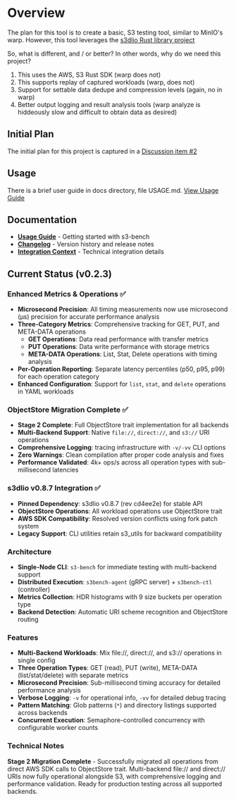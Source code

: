 # Overview
The plan for this tool is to create a basic, S3 testing tool, similar to MinIO's warp.  However, this tool leverages the [s3dlio Rust library project](https://github.com/russfellows/s3dlio)

So, what is different, and / or better?  In other words, why do we need this project?

1. This uses the AWS, S3 Rust SDK (warp does not)
2. This supports replay of captured workloads (warp, does not)
3. Support for settable data dedupe and compression levels (again, no in warp)
4. Better output logging and result analysis tools (warp analyze is hiddeously slow and difficult to obtain data as desired)


## Initial Plan
The initial plan for this project is captured in a [Discussion item #2](https://github.com/russfellows/warp-test/discussions/2)

## Usage
There is a brief user guide in docs directory, file USAGE.md.
[View Usage Guide](docs/USAGE.md)

## Documentation
- **[Usage Guide](docs/USAGE.md)** - Getting started with s3-bench
- **[Changelog](docs/CHANGELOG.md)** - Version history and release notes
- **[Integration Context](docs/INTEGRATION_CONTEXT.md)** - Technical integration details

## Current Status (v0.2.3)

### Enhanced Metrics & Operations ✅
- **Microsecond Precision**: All timing measurements now use microsecond (µs) precision for accurate performance analysis
- **Three-Category Metrics**: Comprehensive tracking for GET, PUT, and META-DATA operations
  - **GET Operations**: Data read performance with transfer metrics
  - **PUT Operations**: Data write performance with storage metrics  
  - **META-DATA Operations**: List, Stat, Delete operations with timing analysis
- **Per-Operation Reporting**: Separate latency percentiles (p50, p95, p99) for each operation category
- **Enhanced Configuration**: Support for `list`, `stat`, and `delete` operations in YAML workloads

### ObjectStore Migration Complete ✅
- **Stage 2 Complete**: Full ObjectStore trait implementation for all backends
- **Multi-Backend Support**: Native `file://`, `direct://`, and `s3://` URI operations
- **Comprehensive Logging**: tracing infrastructure with `-v/-vv` CLI options
- **Zero Warnings**: Clean compilation after proper code analysis and fixes
- **Performance Validated**: 4k+ ops/s across all operation types with sub-millisecond latencies

### s3dlio v0.8.7 Integration ✅
- **Pinned Dependency**: s3dlio v0.8.7 (rev cd4ee2e) for stable API
- **ObjectStore Operations**: All workload operations use ObjectStore trait
- **AWS SDK Compatibility**: Resolved version conflicts using fork patch system
- **Legacy Support**: CLI utilities retain s3_utils for backward compatibility

### Architecture
- **Single-Node CLI**: `s3-bench` for immediate testing with multi-backend support
- **Distributed Execution**: `s3bench-agent` (gRPC server) + `s3bench-ctl` (controller)
- **Metrics Collection**: HDR histograms with 9 size buckets per operation type
- **Backend Detection**: Automatic URI scheme recognition and ObjectStore routing

### Features
- **Multi-Backend Workloads**: Mix file://, direct://, and s3:// operations in single config
- **Three Operation Types**: GET (read), PUT (write), META-DATA (list/stat/delete) with separate metrics
- **Microsecond Precision**: Sub-millisecond timing accuracy for detailed performance analysis
- **Verbose Logging**: `-v` for operational info, `-vv` for detailed debug tracing
- **Pattern Matching**: Glob patterns (`*`) and directory listings supported across backends
- **Concurrent Execution**: Semaphore-controlled concurrency with configurable worker counts

### Technical Notes
**Stage 2 Migration Complete** - Successfully migrated all operations from direct AWS SDK calls to ObjectStore trait. Multi-backend file:// and direct:// URIs now fully operational alongside S3, with comprehensive logging and performance validation. Ready for production testing across all supported backends.


